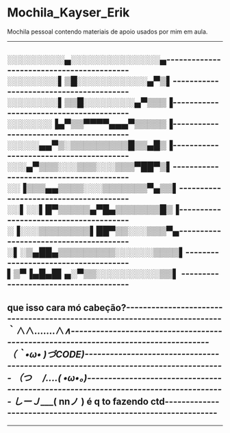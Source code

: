 # Mochila_Kayser_Erik

Mochila pessoal contendo materiais de apoio usados por mim em aula.

-----------------------------------------------------------------------------------------------------------------------------------------------------------------------------------


░░░░░░░░░▄░░░░░░░░░░░░░░▄------------------------------------------
░░░░░░░░▌▒█░░░░░░░░░░░▄▀▒▌----------------------------------------
░░░░░░░░▌▒▒█░░░░░░░░▄▀▒▒▒▐----------------------------------------
░░░░░░░▐▄▀▒▒▀▀▀▀▄▄▄▀▒▒▒▒▒▐----------------------------------------
░░░░░▄▄▀▒░▒▒▒▒▒▒▒▒▒█▒▒▄█▒▐----------------------------------------
░░░▄▀▒▒▒░░░▒▒▒░░░▒▒▒▀██▀▒▌----------------------------------------
░░▐▒▒▒▄▄▒▒▒▒░░░▒▒▒▒▒▒▒▀▄▒▒▌---------------------------------------
░░▌░░▌█▀▒▒▒▒▒▄▀█▄▒▒▒▒▒▒▒█▒▐---------------------------------------
░▐░░░▒▒▒▒▒▒▒▒▌██▀▒▒░░░▒▒▒▀▄---------------------------------------
░▌░▒▄██▄▒▒▒▒▒▒▒▒▒░░░░░░▒▒▒▒▌-------------------------------------
▌▒▀▐▄█▄█▌▄░▀▒▒░░░░░░░░░░▒▒▌ --------------------------------------
-----------------------------------------------------------------------------------------------------------------------------------------------------------------------------------
que isso cara mó cabeção?--------------------------------------------------------------------------
｀∧__∧.......∧___∧------------------------------------------------------------------------------------
（｀•ω• )づCODE)------------------------------------------------------------------------------------
（つ　 /....( •ω•。)------------------------------------------------------------------------------------
しーＪ____( nnノ ) é q to fazendo ctd---------------------------------------------------------------
-----------------------------------------------------------------------------------------------------------------------------------------------------------------------------------

-----------------------------------------------------------------------------------------------------------------------------------------------------------------------------------

